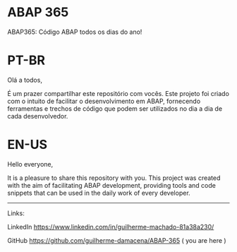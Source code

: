 # ABAP 365
ABAP365: Código ABAP todos os dias do ano!

PT-BR 
============================================================================================================================================
Olá a todos,

É um prazer compartilhar este repositório com vocês. Este projeto foi criado com o intuito de facilitar o desenvolvimento em ABAP, fornecendo ferramentas e trechos de código que podem ser utilizados no dia a dia de cada desenvolvedor.

EN-US
============================================================================================================================================
Hello everyone,

It is a pleasure to share this repository with you. This project was created with the aim of facilitating ABAP development, providing tools and code snippets that can be used in the daily work of every developer.

------------------
Links:

LinkedIn
https://www.linkedin.com/in/guilherme-machado-81a38a230/

GitHub
https://github.com/guilherme-damacena/ABAP-365 ( you are here )
